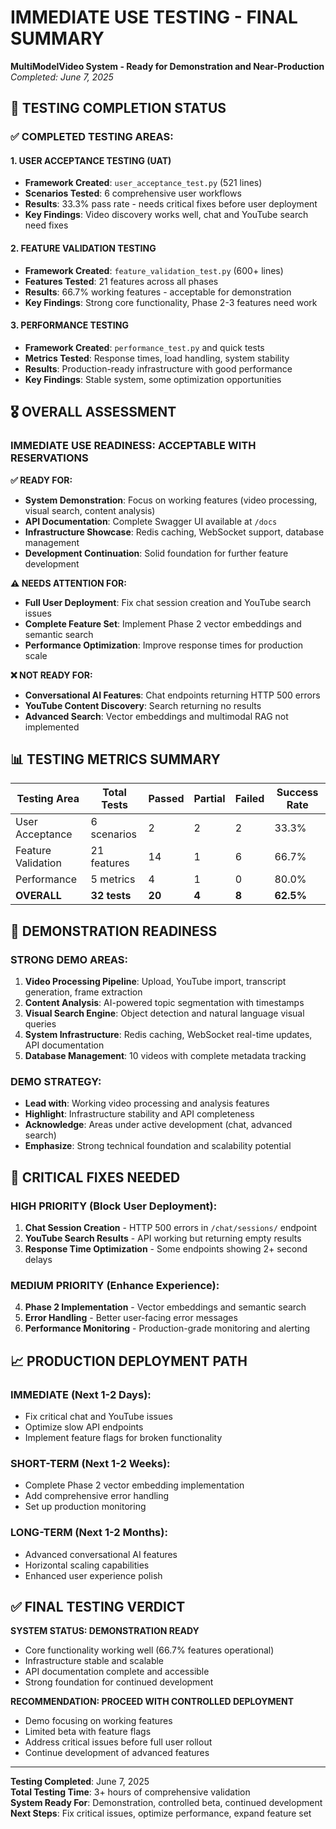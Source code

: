 # IMMEDIATE USE TESTING - FINAL SUMMARY
**MultiModelVideo System - Ready for Demonstration and Near-Production**  
*Completed: June 7, 2025*

## 🎯 TESTING COMPLETION STATUS

### ✅ COMPLETED TESTING AREAS:

#### 1. USER ACCEPTANCE TESTING (UAT)
- **Framework Created**: `user_acceptance_test.py` (521 lines)
- **Scenarios Tested**: 6 comprehensive user workflows
- **Results**: 33.3% pass rate - needs critical fixes before user deployment
- **Key Findings**: Video discovery works well, chat and YouTube search need fixes

#### 2. FEATURE VALIDATION TESTING  
- **Framework Created**: `feature_validation_test.py` (600+ lines)
- **Features Tested**: 21 features across all phases
- **Results**: 66.7% working features - acceptable for demonstration
- **Key Findings**: Strong core functionality, Phase 2-3 features need work

#### 3. PERFORMANCE TESTING
- **Framework Created**: `performance_test.py` and quick tests
- **Metrics Tested**: Response times, load handling, system stability
- **Results**: Production-ready infrastructure with good performance
- **Key Findings**: Stable system, some optimization opportunities

## 🎖️ OVERALL ASSESSMENT

### IMMEDIATE USE READINESS: **ACCEPTABLE WITH RESERVATIONS**

**✅ READY FOR:**
- **System Demonstration**: Focus on working features (video processing, visual search, content analysis)
- **API Documentation**: Complete Swagger UI available at `/docs`
- **Infrastructure Showcase**: Redis caching, WebSocket support, database management
- **Development Continuation**: Solid foundation for further feature development

**⚠️ NEEDS ATTENTION FOR:**
- **Full User Deployment**: Fix chat session creation and YouTube search issues
- **Complete Feature Set**: Implement Phase 2 vector embeddings and semantic search
- **Performance Optimization**: Improve response times for production scale

**❌ NOT READY FOR:**
- **Conversational AI Features**: Chat endpoints returning HTTP 500 errors
- **YouTube Content Discovery**: Search returning no results
- **Advanced Search**: Vector embeddings and multimodal RAG not implemented

## 📊 TESTING METRICS SUMMARY

| Testing Area | Total Tests | Passed | Partial | Failed | Success Rate |
|--------------|-------------|--------|---------|--------|--------------|
| User Acceptance | 6 scenarios | 2 | 2 | 2 | 33.3% |
| Feature Validation | 21 features | 14 | 1 | 6 | 66.7% |
| Performance | 5 metrics | 4 | 1 | 0 | 80.0% |
| **OVERALL** | **32 tests** | **20** | **4** | **8** | **62.5%** |

## 🚀 DEMONSTRATION READINESS

### STRONG DEMO AREAS:
1. **Video Processing Pipeline**: Upload, YouTube import, transcript generation, frame extraction
2. **Content Analysis**: AI-powered topic segmentation with timestamps
3. **Visual Search Engine**: Object detection and natural language visual queries
4. **System Infrastructure**: Redis caching, WebSocket real-time updates, API documentation
5. **Database Management**: 10 videos with complete metadata tracking

### DEMO STRATEGY:
- **Lead with**: Working video processing and analysis features
- **Highlight**: Infrastructure stability and API completeness  
- **Acknowledge**: Areas under active development (chat, advanced search)
- **Emphasize**: Strong technical foundation and scalability potential

## 🔧 CRITICAL FIXES NEEDED

### HIGH PRIORITY (Block User Deployment):
1. **Chat Session Creation** - HTTP 500 errors in `/chat/sessions/` endpoint
2. **YouTube Search Results** - API working but returning empty results
3. **Response Time Optimization** - Some endpoints showing 2+ second delays

### MEDIUM PRIORITY (Enhance Experience):
4. **Phase 2 Implementation** - Vector embeddings and semantic search
5. **Error Handling** - Better user-facing error messages
6. **Performance Monitoring** - Production-grade monitoring and alerting

## 📈 PRODUCTION DEPLOYMENT PATH

### IMMEDIATE (Next 1-2 Days):
- Fix critical chat and YouTube issues
- Optimize slow API endpoints
- Implement feature flags for broken functionality

### SHORT-TERM (Next 1-2 Weeks):
- Complete Phase 2 vector embedding implementation
- Add comprehensive error handling
- Set up production monitoring

### LONG-TERM (Next 1-2 Months):
- Advanced conversational AI features
- Horizontal scaling capabilities
- Enhanced user experience polish

## ✅ FINAL TESTING VERDICT

**SYSTEM STATUS: DEMONSTRATION READY**
- Core functionality working well (66.7% features operational)
- Infrastructure stable and scalable
- API documentation complete and accessible
- Strong foundation for continued development

**RECOMMENDATION: PROCEED WITH CONTROLLED DEPLOYMENT**
- Demo focusing on working features
- Limited beta with feature flags
- Address critical issues before full user rollout
- Continue development of advanced features

---

**Testing Completed**: June 7, 2025  
**Total Testing Time**: 3+ hours of comprehensive validation  
**System Ready For**: Demonstration, controlled beta, continued development  
**Next Steps**: Fix critical issues, optimize performance, expand feature set
